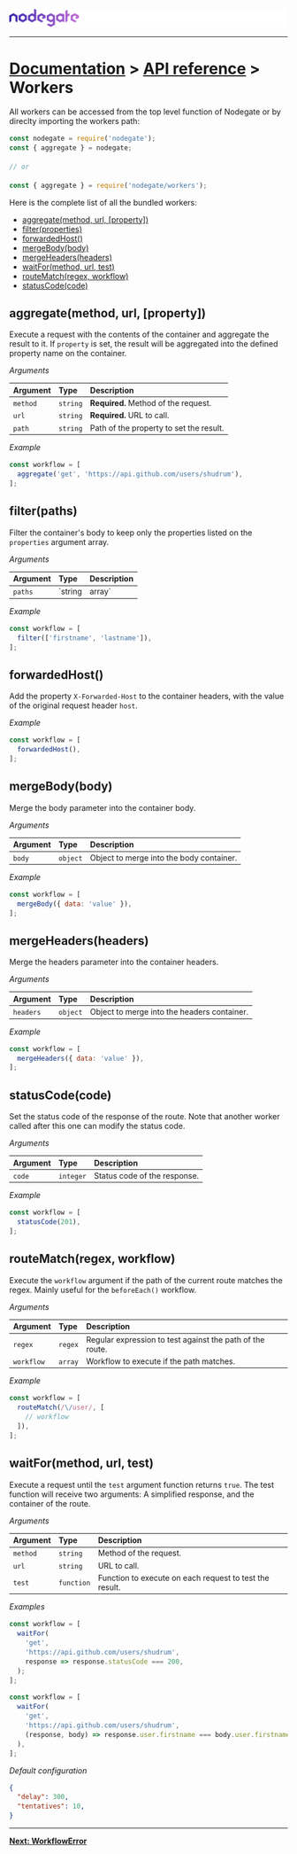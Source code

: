 ![nodegate](../images/logo-documentation.png)

---

# [Documentation](README.md) > [API reference](api-reference.md) > Workers

All workers can be accessed from the top level function of Nodegate or by direclty importing the
workers path:

```js
const nodegate = require('nodegate');
const { aggregate } = nodegate;

// or

const { aggregate } = require('nodegate/workers');
```

Here is the complete list of all the bundled workers:

 - [aggregate(method, url, [property])](#aggregatemethod-url-property)
 - [filter(properties)](#filterproperties)
 - [forwardedHost()](#forwardedhost)
 - [mergeBody(body)](#mergebodybody)
 - [mergeHeaders(headers)](#mergeheadersheaders)
 - [waitFor(method, url, test)](#waitformethod-url-test)
 - [routeMatch(regex, workflow)](#routematchregex-workflow)
 - [statusCode(code)](#statuscodecode)

## aggregate(method, url, [property])

Execute a request with the contents of the container and aggregate the result to it. If `property` is
set, the result will be aggregated into the defined property name on the container.

_Arguments_

| Argument | Type     | Description                                 |
| :------- | :------- | :------------------------------------------ |
| `method` | `string` | **Required.** Method of the request.        |
| `url`    | `string` | **Required.** URL to call.                  |
| `path`   | `string` | Path of the property to set the result.     |

_Example_

```js
const workflow = [
  aggregate('get', 'https://api.github.com/users/shudrum'),
];
```

## filter(paths)

Filter the container's body to keep only the properties listed on the `properties` argument array.

_Arguments_

| Argument | Type           | Description                                        |
| :------- | :------------- | :------------------------------------------------- |
| `paths`  | `string|array` | **Required.** Paths or path to filter on the body. |

_Example_

```js
const workflow = [
  filter(['firstname', 'lastname']),
];
```

## forwardedHost()

Add the property `X-Forwarded-Host` to the container headers, with the value of the original request
header `host`.

_Example_

```js
const workflow = [
  forwardedHost(),
];
```

## mergeBody(body)

Merge the body parameter into the container body.

_Arguments_

| Argument | Type     | Description                              |
| :------- | :------- | :--------------------------------------- |
| `body`   | `object` | Object to merge into the body container. |

_Example_

```js
const workflow = [
  mergeBody({ data: 'value' }),
];
```

## mergeHeaders(headers)

Merge the headers parameter into the container headers.

_Arguments_

| Argument    | Type     | Description                                 |
| :---------- | :------- | :------------------------------------------ |
| `headers`   | `object` | Object to merge into the headers container. |

_Example_

```js
const workflow = [
  mergeHeaders({ data: 'value' }),
];
```

## statusCode(code)

Set the status code of the response of the route. Note that another worker called after this one
can modify the status code.

_Arguments_

| Argument | Type      | Description                  |
| :------- | :-------- | :--------------------------- |
| `code`   | `integer` | Status code of the response. |

_Example_

```js
const workflow = [
  statusCode(201),
];
```

## routeMatch(regex, workflow)

Execute the `workflow` argument if the path of the current route matches the regex.
Mainly useful for the `beforeEach()` workflow.

_Arguments_

| Argument   | Type    | Description                                               |
| :--------- | :------ | :-------------------------------------------------------- |
| `regex`    | `regex` | Regular expression to test against the path of the route. |
| `workflow` | `array` | Workflow to execute if the path matches.                  |

_Example_

```js
const workflow = [
  routeMatch(/\/user/, [
    // workflow
  ]),
];
```

## waitFor(method, url, test)

Execute a request until the `test` argument function returns `true`. The test function will receive
two arguments: A simplified response, and the container of the route.

_Arguments_

| Argument   | Type       | Description                                             |
| :--------- | :--------- | :------------------------------------------------------ |
| `method`   | `string`   | Method of the request.                                  |
| `url`      | `string`   | URL to call.                                            |
| `test`     | `function` | Function to execute on each request to test the result. |

_Examples_

```js
const workflow = [
  waitFor(
    'get',
    'https://api.github.com/users/shudrum',
    response => response.statusCode === 200,
  );
];
```

```js
const workflow = [
  waitFor(
    'get',
    'https://api.github.com/users/shudrum',
    (response, body) => response.user.firstname === body.user.firstname,
  ),
];
```

_Default configuration_

```json
{
  "delay": 300,
  "tentatives": 10,
}
```

---

**[Next: WorkflowError](api-reference-workflowerror.md)**

